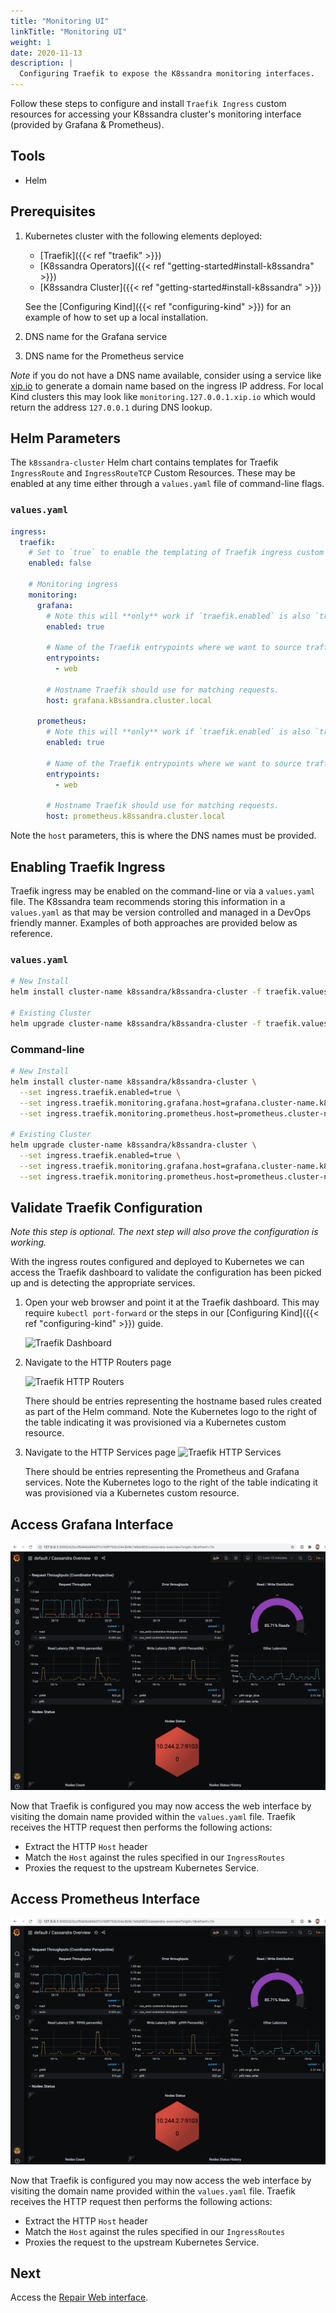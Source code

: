 ```yaml
---
title: "Monitoring UI"
linkTitle: "Monitoring UI"
weight: 1
date: 2020-11-13
description: |
  Configuring Traefik to expose the K8ssandra monitoring interfaces.
---
```


Follow these steps to configure and install `Traefik Ingress` custom resources
for accessing your K8ssandra cluster's monitoring interface (provided by Grafana
& Prometheus).

## Tools

* Helm

## Prerequisites

1. Kubernetes cluster with the following elements deployed:
   * [Traefik]({{< ref "traefik" >}})
   * [K8ssandra Operators]({{< ref "getting-started#install-k8ssandra" >}})
   * [K8ssandra Cluster]({{< ref "getting-started#install-k8ssandra" >}})

   See the [Configuring Kind]({{< ref "configuring-kind" >}}) for an example of
   how to set up a local installation.
1. DNS name for the Grafana service
1. DNS name for the Prometheus service

_Note_ if you do not have a DNS name available, consider using a service like
[xip.io](http://xip.io) to generate a domain name based on the ingress IP
address. For local Kind clusters this may look like
`monitoring.127.0.0.1.xip.io` which would return the address `127.0.0.1` during
DNS lookup.

## Helm Parameters

The `k8ssandra-cluster` Helm chart contains templates for Traefik `IngressRoute`
and `IngressRouteTCP` Custom Resources. These may be enabled at any time either
through a `values.yaml` file of command-line flags.

### `values.yaml`
```yaml
ingress:
  traefik:
    # Set to `true` to enable the templating of Traefik ingress custom resources
    enabled: false

    # Monitoring ingress
    monitoring: 
      grafana:
        # Note this will **only** work if `traefik.enabled` is also `true`
        enabled: true

        # Name of the Traefik entrypoints where we want to source traffic.
        entrypoints: 
          - web

        # Hostname Traefik should use for matching requests.
        host: grafana.k8ssandra.cluster.local
      
      prometheus:
        # Note this will **only** work if `traefik.enabled` is also `true`
        enabled: true

        # Name of the Traefik entrypoints where we want to source traffic.
        entrypoints: 
          - web

        # Hostname Traefik should use for matching requests.
        host: prometheus.k8ssandra.cluster.local
```

Note the `host` parameters, this is where the DNS names must be provided.

## Enabling Traefik Ingress

Traefik ingress may be enabled on the command-line or via a `values.yaml` file.
The K8ssandra team recommends storing this information in a `values.yaml` as
that may be version controlled and managed in a DevOps friendly manner. Examples
of both approaches are provided below as reference.

### `values.yaml`

```bash
# New Install
helm install cluster-name k8ssandra/k8ssandra-cluster -f traefik.values.yaml

# Existing Cluster
helm upgrade cluster-name k8ssandra/k8ssandra-cluster -f traefik.values.yaml
```

### Command-line
```bash
# New Install
helm install cluster-name k8ssandra/k8ssandra-cluster \
  --set ingress.traefik.enabled=true \
  --set ingress.traefik.monitoring.grafana.host=grafana.cluster-name.k8ssandra.cluster.local \
  --set ingress.traefik.monitoring.prometheus.host=prometheus.cluster-name.k8ssandra.cluster.local

# Existing Cluster
helm upgrade cluster-name k8ssandra/k8ssandra-cluster \
  --set ingress.traefik.enabled=true \
  --set ingress.traefik.monitoring.grafana.host=grafana.cluster-name.k8ssandra.cluster.local \
  --set ingress.traefik.monitoring.prometheus.host=prometheus.cluster-name.k8ssandra.cluster.local
```

## Validate Traefik Configuration

_Note this step is optional. The next step will also prove the configuration is
working._

With the ingress routes configured and deployed to Kubernetes we can access the
Traefik dashboard to validate the configuration has been picked up and is
detecting the appropriate services.

1. Open your web browser and point it at the Traefik dashboard. This may require
   `kubectl port-forward` or the steps in our [Configuring Kind]({{< ref
   "configuring-kind" >}}) guide.

    ![Traefik Dashboard](traefik-dashboard.png)

2. Navigate to the HTTP Routers page

    ![Traefik HTTP Routers](traefik-http-routers.png)

    There should be entries representing the hostname based rules created as
    part of the Helm command. Note the Kubernetes logo to the right of the table
    indicating it was provisioned via a Kubernetes custom resource.
3. Navigate to the HTTP Services page ![Traefik HTTP
    Services](traefik-http-services.png)

    There should be entries representing the Prometheus and Grafana services.
    Note the Kubernetes logo to the right of the table indicating it was
    provisioned via a Kubernetes custom resource.

## Access Grafana Interface

![Grafana UI](grafana-dashboard.png)

Now that Traefik is configured you may now access the web interface by visiting
the domain name provided within the `values.yaml` file. Traefik receives the
HTTP request then performs the following actions:

* Extract the HTTP `Host` header 
* Match the `Host` against the rules specified in our `IngressRoutes`
* Proxies the request to the upstream Kubernetes Service.

## Access Prometheus Interface

![Prometheus UI](grafana-dashboard.png)

Now that Traefik is configured you may now access the web interface by visiting
the domain name provided within the `values.yaml` file. Traefik receives the
HTTP request then performs the following actions:

* Extract the HTTP `Host` header 
* Match the `Host` against the rules specified in our `IngressRoutes`
* Proxies the request to the upstream Kubernetes Service.

## Next

Access the [Repair Web interface](docs/topics/access-repair-interface/).
